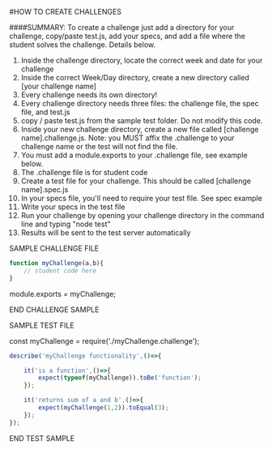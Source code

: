 #HOW TO CREATE CHALLENGES

####SUMMARY: To create a challenge just add a directory for your challenge, copy/paste test.js, add your specs, and add a file where the student solves the challenge. Details below.

1. Inside the challenge directory, locate the correct week and date for your challenge
2. Inside the correct Week/Day directory, create a new directory called [your challenge name]
3. Every challenge needs its own directory!
4. Every challenge directory needs three files: the challenge file, the spec file, and test.js
5. copy / paste test.js from the sample test folder. Do not modify this code.
6. Inside your new challenge directory, create a new file called [challenge name].challenge.js. Note: you MUST affix the .challenge to your challenge name or the test will not find the file.
7. You must add a module.exports to your .challenge file, see example below.
8. The .challenge file is for student code
9. Create a test file for your challenge. This should be called [challenge name].spec.js
10. In your specs file, you'll need to require your test file. See spec example
11. Write your specs in the test file
12. Run your challenge by opening your challenge directory in the command line and typing "node test"
13. Results will be sent to the test server automatically

SAMPLE CHALLENGE FILE

```javascript
function myChallenge(a,b){
    // student code here
}
```

module.exports = myChallenge;

END CHALLENGE SAMPLE

SAMPLE TEST FILE

const myChallenge = require('./myChallenge.challenge');

```javascript
describe('myChallenge functionality',()=>{

    it('is a function',()=>{
        expect(typeof(myChallenge)).toBe('function');
    });

    it('returns sum of a and b',()=>{
        expect(myChallenge(1,2)).toEqual(3);
    });
});
```

END TEST SAMPLE